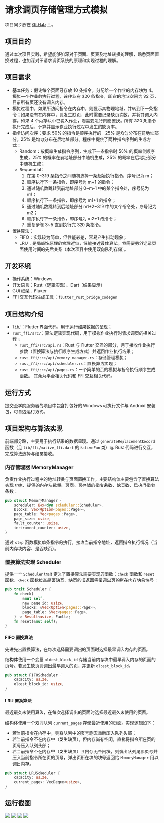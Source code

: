 # 请求调页存储管理方式模拟

项目同步放在 [GitHub](https://github.com/meoowny/memory_management) 上。

## 项目目的

通过本次项目实践，希望能够加深对于页面、页表及地址转换的理解，熟悉页面置换过程，也加深对于请求调页系统的原理和实现过程的理解。

## 项目需求

- 基本任务：假设每个页面可存放 10 条指令，分配给一个作业的内存块为 4。模拟一个作业的执行过程，该作业有 320 条指令，即它的地址空间为 32 页，目前所有页还没有调入内存。
- 模拟过程中，如果所访问指令在内存中，则显示其物理地址，并转到下一条指令；如果没有在内存中，则发生缺页，此时需要记录缺页次数，并将其调入内存。如果 4 个内存块中已装入作业，则需要进行页面置换。所有 320 条指令执行完成后，计算并显示作业执行过程中发生的缺页率。
- 指令访问次序：要求 50% 的指令是顺序执行的，25% 是均匀分布在前地址部分，25% 是均匀分布在后地址部分。程序中提供了两种指令序列的生成方式：
    - Random：按概率生成指令序列，生成下一条指令时 50% 的概率会顺序生成，25% 的概率在前地址部分中随机生成，25% 的概率在后地址部分中随机生成；
    - Sequential：
        1. 在第 0~319 条指令之间随机选择一条起始执行指令，序号记为 m；
        2. 顺序执行下一条指令，即序号为 m+1 的指令；
        3. 通过随机数跳转到前地址部分 0~m-1 中的某个指令处，序号记为 m1；
        4. 顺序执行下一条指令，即序号为 m1+1 的指令；
        5. 通过随机数跳转到后地址部分 m1+2~319 中的某个指令处，序号记为 m2；
        6. 顺序执行下一条指令，即序号为 m2+1 的指令；
        7. 重复步骤 3~5 直到执行完 320 条指令。
- 置换算法：
    - FIFO：实现较为简单，但性能较差，容易产生抖动现象；
    - LRU：是局部性原理的合理近似，性能接近最佳算法，但需要另外记录页面使用时间的先后关系（本次项目中使用双向队列存储）。

## 开发环境

- 操作系统：Windows
- 开发语言：Rust（逻辑实现）、Dart（结果显示）
- GUI 框架：Flutter
- FFI 交互代码生成工具：`flutter_rust_bridge_codegen`

## 项目结构介绍

- `lib/`：Flutter 界面代码，用于运行结果数据的呈现；
- `rust_ffi/src/`：算法逻辑实现代码，用于模拟作业执行时请求调页的相关过程；
    - `rust_ffi/src/api.rs`：Rust 与 Flutter 交互的部分，用于接收作业执行参数（置换算法与执行顺序生成方式）并返回作业执行结果；
    - `rust_ffi/src/api/memory_manager.rs`：存储管理模拟；
    - `rust_ffi/src/api/scheduler.rs`：置换算法实现；
    - `rust_ffi/src/api/pages.rs`：一个简单的页的模拟与指令执行顺序生成函数。
其余为平台相关代码和 FFI 交互相关代码。

## 运行方式

提交至学院服务器的项目中包含打包好的 Windows 可执行文件与 Android 安装包，可自选运行方式。

## 项目架构与算法实现

前端部分略，主要用于执行结果的数据呈现。通过 `generateReplacementRecord` 函数（见 `lib/ffi/native_ffi.dart` 的 `NativeFun` 类）与 Rust 代码进行交互，完成算法选择与结果接收。

### 内存管理器 MemoryManager

负责作业执行过程中的地址转换与页面置换工作，主要结构体主要包含了置换算法实现 trait、提供的内存块数量、页表、页存储的指令条数、缺页数、已执行指令条数：

```rust
pub struct MemoryManager {
    scheduler: Box<dyn scheduler::Scheduler>,
    blocks: Vec<Option<pages::Page>>,
    page_table: Vec<pages::Page>,
    page_size: usize,
    fault_counter: usize,
    instrument_counter: usize,
}
```

通过 `step` 函数模拟单条指令的执行，接收当前指令地址，返回指令执行情况（当前内存块内容、是否缺页）。

### 置换算法实现 Scheduler

提供一个 `Scheduler` trait 定义了置换算法需要实现的函数：`check` 函数和 `reset` 函数，`check` 函数检查是否缺页，缺页的话返回需要调出页的所在内存块的块号：

```rust
pub trait Scheduler {
    fn check(
        &mut self,
        new_page_id: usize,
        blocks: &Vec<Option<pages::Page>>,
        page_table: &Vec<pages::Page>,
    ) -> Result<usize, Fault>;
    fn reset(&mut self);
}
```

#### FIFO 置换算法

先进先出置换算法，在每次选择需要调出的页面时选择最早调入内存的页面。

结构体使用一个变量 `oldest_block_id` 存储当前内存块中最早调入内存的页面的页号。若发生缺页则调出最早调入的页，并更新 `oldest_block_id`。

```rust
pub struct FIFOScheduler {
    capacity: usize,
    oldest_block_id: usize,
}
```

#### LRU 置换算法

最近最久未使用算法，在每次选择调出的页面时选择最近最久未使用的页面。

结构体使用一个双向队列 `current_pages` 存储最近使用的页面。实现逻辑如下：
- 若当前指令在内存中，则将队列中的⻚号删去重新压入队列头部；
- 若当前指令不在内存中（发生缺页），但内存尚有空闲，直接将指令所在页的页号压入队列头部；
- 若当前指令不在内存中（发生缺页）且内存无空闲块，则弹出队列尾部页号并压入当前指令所在页的页号，弹出页所在块的块号返回给 `MemoryManager` 用以调出内存。

```rust
pub struct LRUScheduler {
    capacity: usize,
    current_pages: VecDeque<usize>,
}
```

## 运行截图

![](assets/screenshot1.png)
![](assets/screenshot2.png)
![](assets/screenshot3.png)
![](assets/screenshot4.png)

